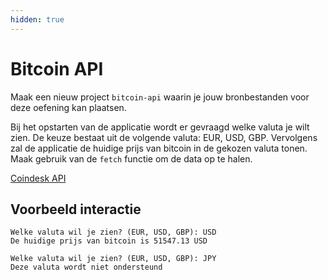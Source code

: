 ```yaml
---
hidden: true
---
```


# Bitcoin API

Maak een nieuw project `bitcoin-api` waarin je jouw bronbestanden voor deze oefening kan plaatsen.

Bij het opstarten van de applicatie wordt er gevraagd welke valuta je wilt zien. De keuze bestaat uit de volgende valuta: EUR, USD, GBP. Vervolgens zal de applicatie de huidige prijs van bitcoin in de gekozen valuta tonen. Maak gebruik van de `fetch` functie om de data op te halen.

[Coindesk API](https://api.coindesk.com/v1/bpi/currentprice.json)

## Voorbeeld interactie

```
Welke valuta wil je zien? (EUR, USD, GBP): USD
De huidige prijs van bitcoin is 51547.13 USD
```

```
Welke valuta wil je zien? (EUR, USD, GBP): JPY
Deze valuta wordt niet ondersteund
```

